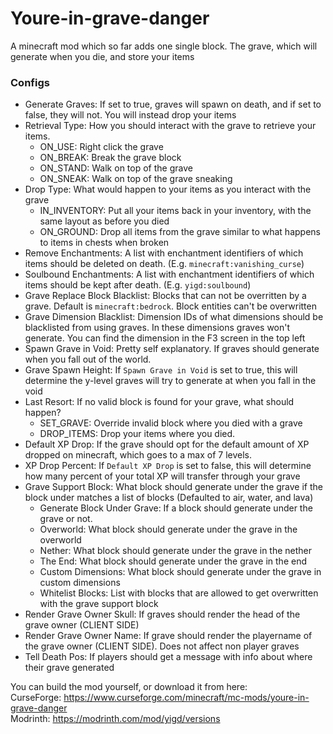 # Youre-in-grave-danger
A minecraft mod which so far adds one single block. The grave, which will generate when you die, and store your items

### Configs
 * Generate Graves: If set to true, graves will spawn on death, and if set to false, they will not. You will instead drop your items
 * Retrieval Type: How you should interact with the grave to retrieve your items.
    * ON_USE: Right click the grave
    * ON_BREAK: Break the grave block
    * ON_STAND: Walk on top of the grave
    * ON_SNEAK: Walk on top of the grave sneaking
 * Drop Type: What would happen to your items as you interact with the grave
    * IN_INVENTORY: Put all your items back in your inventory, with the same layout as before you died
    * ON_GROUND: Drop all items from the grave similar to what happens to items in chests when broken
 * Remove Enchantments: A list with enchantment identifiers of which items should be deleted on death. (E.g. `minecraft:vanishing_curse`)
 * Soulbound Enchantments: A list with enchantment identifiers of which items should be kept after death. (E.g. `yigd:soulbound`)
 * Grave Replace Block Blacklist: Blocks that can not be overritten by a grave. Default is `minecraft:bedrock`. Block entities can't be overwritten
 * Grave Dimension Blacklist: Dimension IDs of what dimensions should be blacklisted from using graves. In these dimensions graves won't generate. You can find the dimension in the F3 screen in the top left
 * Spawn Grave in Void: Pretty self explanatory. If graves should generate when you fall out of the world.
 * Grave Spawn Height: If `Spawn Grave in Void` is set to true, this will determine the y-level graves will try to generate at when you fall in the void
 * Last Resort: If no valid block is found for your grave, what should happen?
    * SET_GRAVE: Override invalid block where you died with a grave
    * DROP_ITEMS: Drop your items where you died.
 * Default XP Drop: If the grave should opt for the default amount of XP dropped on minecraft, which goes to a max of 7 levels.
 * XP Drop Percent: If `Default XP Drop` is set to false, this will determine how many percent of your total XP will transfer through your grave
 * Grave Support Block: What block should generate under the grave if the block under matches a list of blocks (Defaulted to air, water, and lava)
    * Generate Block Under Grave: If a block should generate under the grave or not.
    * Overworld: What block should generate under the grave in the overworld
    * Nether: What block should generate under the grave in the nether
    * The End: What block should generate under the grave in the end
    * Custom Dimensions: What block should generate under the grave in custom dimensions
    * Whitelist Blocks: List with blocks that are allowed to get overwritten with the grave support block
 * Render Grave Owner Skull: If graves should render the head of the grave owner (CLIENT SIDE)
 * Render Grave Owner Name: If grave should render the playername of the grave owner (CLIENT SIDE). Does not affect non player graves
 * Tell Death Pos: If players should get a message with info about where their grave generated

You can build the mod yourself, or download it from here:<br>
CurseForge: https://www.curseforge.com/minecraft/mc-mods/youre-in-grave-danger<br>
Modrinth: https://modrinth.com/mod/yigd/versions
